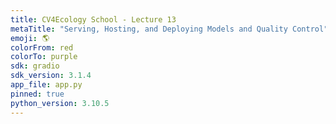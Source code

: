 ```yaml
---
title: CV4Ecology School - Lecture 13
metaTitle: "Serving, Hosting, and Deploying Models and Quality Control"
emoji: 🌎
colorFrom: red
colorTo: purple
sdk: gradio
sdk_version: 3.1.4
app_file: app.py
pinned: true
python_version: 3.10.5
---
```

